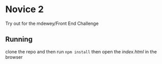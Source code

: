 # Novice 2
Try out for the mdewey/Front End Challenge

## Running
clone the repo and then run 
`npm install`
then open the *index.html* in the browser

